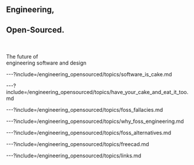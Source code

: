 ## Engineering, 
## Open-Sourced.

<br><br>The future of<br>engineering software and design

---?include=/engineering_opensourced/topics/software_is_cake.md

---?include=/engineering_opensourced/topics/have_your_cake_and_eat_it_too.md

---?include=/engineering_opensourced/topics/foss_fallacies.md

---?include=/engineering_opensourced/topics/why_foss_engineering.md

---?include=/engineering_opensourced/topics/foss_alternatives.md

---?include=/engineering_opensourced/topics/freecad.md

---?include=/engineering_opensourced/topics/links.md